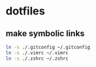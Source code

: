 # dotfiles
## make symbolic links
```bash
ln -s ./.gitconfig ~/.gitconfig
ln -s ./.vimrc ~/.vimrc
ln -s ./.zshrc ~/.zshrc
```
